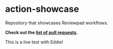 # action-showcase

Repository that showcases Reviewpad workflows.

**Check out the [list of pull requests](https://github.com/reviewpad/action-showcase/pulls).**

This is a live test with Eddie!
